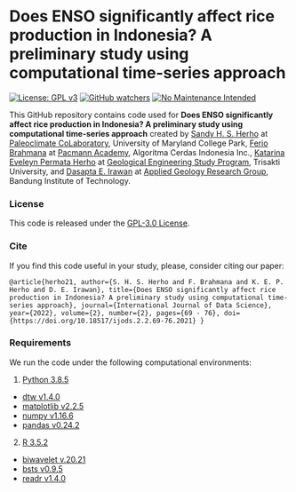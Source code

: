 # Does ENSO significantly affect rice production in Indonesia? A preliminary study using computational time-series approach
[![License: GPL v3](https://img.shields.io/badge/License-GPLv3-blue.svg)](https://www.gnu.org/licenses/gpl-3.0)
[![GitHub watchers](https://img.shields.io/github/watchers/Naereen/StrapDown.js.svg?style=social&label=Watch&maxAge=2592000)](https://github.com/sandyherho/ensoIndoRice/watchers)
[![No Maintenance Intended](http://unmaintained.tech/badge.svg)](http://unmaintained.tech/)

This GitHub repository contains code used for **Does ENSO significantly affect rice production in Indonesia? A preliminary study using computational time-series approach** created by [Sandy H. S. Herho](https://www.geol.umd.edu/sandyherho) at [Paleoclimate CoLaboratory](https://www.geol.umd.edu/facilities/sil/), University of Maryland College Park, [Ferio Brahmana](https://www.linkedin.com/in/ferio-brahmana-a66689143) at [Pacmann Academy](https://pacmann.io/), Algoritma Cerdas Indonesia Inc., [Katarina Eveleyn Permata Herho](https://www.linkedin.com/in/katarina-evelyn-herho-29b54094/?originalSubdomain=id) at [Geological Engineering Study Program](https://geologi.ftke.trisakti.ac.id/en/), Trisakti University,  and [Dasapta E. Irawan](https://www.itb.ac.id/staf/profil/dasapta-erwin-irawan) at [Applied Geology Research Group](https://fitb.itb.ac.id/kk-geologi-terapan/), Bandung Institute of Technology.

### License

This code is released under the [GPL-3.0 License](https://github.com/sandyherho/ensoIndoRice/blob/main/LICENSE).

### Cite

If you find this code useful in your study, please, consider citing our paper:

`
@article{herho21,
         author={S. H. S. Herho and F. Brahmana and K. E. P. Herho and D. E. Irawan},
         title={Does ENSO significantly affect rice production in Indonesia? A preliminary study using computational time-series approach},
         journal={International Journal of Data Science},
         year={2022},
         volume={2},
         number={2},
         pages={69 - 76},
         doi={https://doi.org/10.18517/ijods.2.2.69-76.2021}
}
`
### Requirements

We run the code under the following computational environments:

1. [Python 3.8.5](https://www.python.org/)
* [dtw v1.4.0](https://github.com/pierre-rouanet/dtw)
* [matplotlib v2.2.5](https://matplotlib.org/)
* [numpy v1.16.6](https://numpy.org/)
* [pandas v0.24.2](https://pandas.pydata.org/)

2. [R 3.5.2](https://www.r-project.org/)
* [biwavelet v.20.21](https://cran.r-project.org/web/packages/biwavelet/index.html)
* [bsts v0.9.5](https://cran.r-project.org/web/packages/bsts/index.html)
* [readr v1.4.0](https://cran.r-project.org/web/packages/readr/index.html) 
